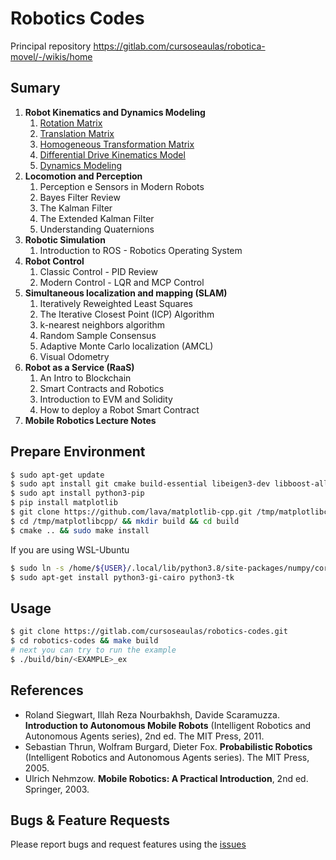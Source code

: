 # Robotics Codes

Principal repository https://gitlab.com/cursoseaulas/robotica-movel/-/wikis/home

## Sumary

1. **Robot Kinematics and Dynamics Modeling**
	1. [Rotation Matrix](src/examples/1/rotation_ex.cpp)
	1. [Translation Matrix](src/examples/1/translation_ex.cpp)
	1. [Homogeneous Transformation Matrix](src/examples/1/hTransformation_ex.cpp)
	1. [Differential Drive Kinematics Model](src/examples/1/diff_drive_Kinematics_ex.cpp)
	1. [Dynamics Modeling](src/examples/1/dc_motor_ex.cpp)
1. **Locomotion and Perception**
	1. Perception e Sensors in Modern Robots
	1. Bayes Filter Review
	1. The Kalman Filter
	1. The Extended Kalman Filter
	1. Understanding Quaternions
1. **Robotic Simulation**
	1. Introduction to ROS - Robotics Operating System
1. **Robot Control**
	1. Classic Control - PID Review
	1. Modern Control - LQR and MCP Control
1. **Simultaneous localization and mapping (SLAM)**
	1. Iteratively Reweighted Least Squares
	1. The Iterative Closest Point (ICP) Algorithm
	1. k-nearest neighbors algorithm
	1. Random Sample Consensus
	1. Adaptive Monte Carlo localization (AMCL)
	1. Visual Odometry
1. **Robot as a Service (RaaS)**
	1. An Intro to Blockchain
	1. Smart Contracts and Robotics
	1. Introduction to EVM and Solidity
	1. How to deploy a Robot Smart Contract
1. **Mobile Robotics Lecture Notes**

## Prepare Environment

```bash
$ sudo apt-get update 
$ sudo apt install git cmake build-essential libeigen3-dev libboost-all-dev -y
$ sudo apt install python3-pip
$ pip install matplotlib
$ git clone https://github.com/lava/matplotlib-cpp.git /tmp/matplotlibcpp
$ cd /tmp/matplotlibcpp/ && mkdir build && cd build
$ cmake .. && sudo make install
```
If you are using WSL-Ubuntu

```bash
$ sudo ln -s /home/${USER}/.local/lib/python3.8/site-packages/numpy/core/include/numpy /usr/include/numpy
$ sudo apt-get install python3-gi-cairo python3-tk
```

## Usage

```bash
$ git clone https://gitlab.com/cursoseaulas/robotics-codes.git
$ cd robotics-codes && make build
# next you can try to run the example
$ ./build/bin/<EXAMPLE>_ex
```

## References

* Roland Siegwart, Illah Reza Nourbakhsh, Davide Scaramuzza. **Introduction to Autonomous Mobile Robots** (Intelligent Robotics and Autonomous Agents series), 2nd ed. The MIT Press, 2011.
* Sebastian Thrun, Wolfram Burgard, Dieter Fox. **Probabilistic Robotics** (Intelligent Robotics and Autonomous Agents series). The MIT Press, 2005.
* Ulrich Nehmzow. **Mobile Robotics: A Practical Introduction**, 2nd ed. Springer, 2003.

## Bugs & Feature Requests

Please report bugs and request features using the [issues](https://gitlab.com/cursoseaulas/robotics-codes/-/issues)

